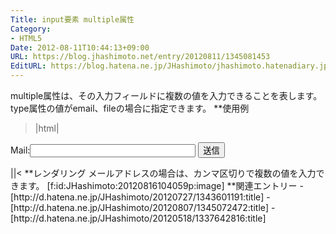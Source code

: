 ```yaml
---
Title: input要素 multiple属性
Category:
- HTML5
Date: 2012-08-11T10:44:13+09:00
URL: https://blog.jhashimoto.net/entry/20120811/1345081453
EditURL: https://blog.hatena.ne.jp/JHashimoto/jhashimoto.hatenadiary.jp/atom/entry/12921228815717255920
---
```


multiple属性は、その入力フィールドに複数の値を入力できることを表します。type属性の値がemail、fileの場合に指定できます。
**使用例
>|html|
<!DOCTYPE html>
<html lang="ja">
<head>
<title>Hello! HTML5></title>
<meta charset="UTF-8">
</head>
<body>
    <form action="hoge.cgi" method="post">
        <p>
            Mail:<input type="email" id="email" size="30" multiple="multiple" />
            <input type="submit" value="送信" />
        </p>
    </form>
</body>
||<
**レンダリング
メールアドレスの場合は、カンマ区切りで複数の値を入力できます。
[f:id:JHashimoto:20120816104059p:image]
**関連エントリー
-[http://d.hatena.ne.jp/JHashimoto/20120727/1343601191:title]
-[http://d.hatena.ne.jp/JHashimoto/20120807/1345072472:title]
-[http://d.hatena.ne.jp/JHashimoto/20120518/1337642816:title]

